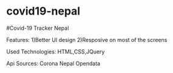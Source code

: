 # covid19-nepal

#Covid-19 Tracker Nepal

Features:
1)Better UI design
2)Resposive on most of the screens

Used Technologies:
 HTML,CSS,JQuery

Api Sources:
Corona Nepal Opendata
